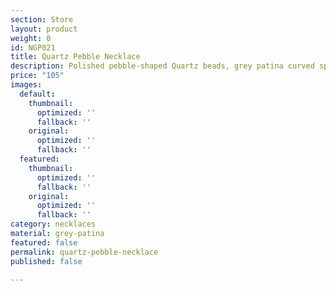 ```yaml
---
section: Store
layout: product
weight: 0
id: NGP021
title: Quartz Pebble Necklace
description: Polished pebble-shaped Quartz beads, grey patina curved spacer beads
price: "105"
images:
  default:
    thumbnail:
      optimized: ''
      fallback: ''
    original:
      optimized: ''
      fallback: ''
  featured:
    thumbnail:
      optimized: ''
      fallback: ''
    original:
      optimized: ''
      fallback: ''
category: necklaces
material: grey-patina
featured: false
permalink: quartz-pebble-necklace
published: false

---
```

